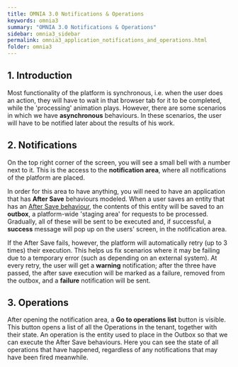 ```yaml
---
title: OMNIA 3.0 Notifications & Operations
keywords: omnia3
summary: "OMNIA 3.0 Notifications & Operations"
sidebar: omnia3_sidebar
permalink: omnia3_application_notifications_and_operations.html
folder: omnia3
---
```


## 1. Introduction

Most functionality of the platform is synchronous, i.e. when the user does an action, they will have to wait in that browser tab for it to be completed, while the 'processing' animation plays. However, there are some scenarios in which we have **asynchronous** behaviours. In these scenarios, the user will have to be notified later about the results of his work.

## 2. Notifications

On the top right corner of the screen, you will see a small bell with a number next to it. This is the access to the **notification area**, where all notifications of the platform are placed.

In order for this area to have anything, you will need to have an application that has **After Save** behaviours modeled. When a user saves an entity that has an [After Save behaviour](omnia3_modeler_behaviours.html), the contents of this entity will be saved to an **outbox**, a platform-wide 'staging area' for requests to be processed. Gradually, all of these will be sent to be executed and, if successful, a **success** message will pop up on the users' screen, in the notification area.

If the After Save fails, however, the platform will automatically retry (up to 3 times) their execution. This helps us fix scenarios where it may be failing due to a temporary error (such as depending on an external system). At every retry, the user will get a **warning** notification; after the three have passed, the after save execution will be marked as a failure, removed from the outbox, and a **failure** notification will be sent.

## 3. Operations

After opening the notification area, a **Go to operations list** button is visible. This button opens a list of all the Operations in the tenant, together with their state. An operation is the entity used to place in the Outbox so that we can execute the After Save behaviours. Here you can see the state of all operations that have happened, regardless of any notifications that may have been fired meanwhile.